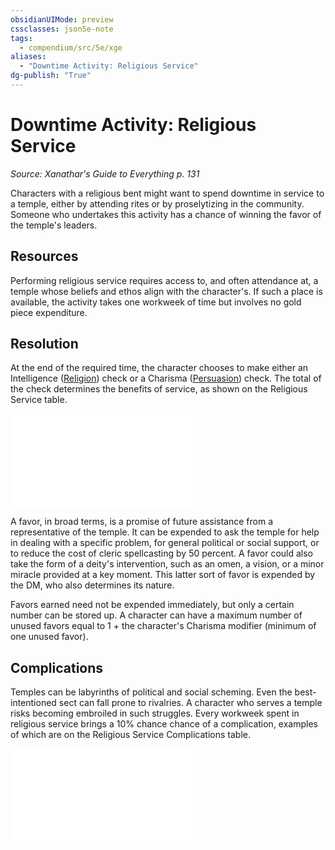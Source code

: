 ```yaml
---
obsidianUIMode: preview
cssclasses: json5e-note
tags:
  - compendium/src/5e/xge
aliases:
  - "Downtime Activity: Religious Service"
dg-publish: "True"
---
```

# Downtime Activity: Religious Service
*Source: Xanathar's Guide to Everything p. 131* 

Characters with a religious bent might want to spend downtime in service to a temple, either by attending rites or by proselytizing in the community. Someone who undertakes this activity has a chance of winning the favor of the temple's leaders.

## Resources

Performing religious service requires access to, and often attendance at, a temple whose beliefs and ethos align with the character's. If such a place is available, the activity takes one workweek of time but involves no gold piece expenditure.

## Resolution

At the end of the required time, the character chooses to make either an Intelligence ([Religion](rules/skills.md#Religion)) check or a Charisma ([Persuasion](rules/skills.md#Persuasion)) check. The total of the check determines the benefits of service, as shown on the Religious Service table.

![Religious Service](compendium/tables/religious-service-xge.md)

A favor, in broad terms, is a promise of future assistance from a representative of the temple. It can be expended to ask the temple for help in dealing with a specific problem, for general political or social support, or to reduce the cost of cleric spellcasting by 50 percent. A favor could also take the form of a deity's intervention, such as an omen, a vision, or a minor miracle provided at a key moment. This latter sort of favor is expended by the DM, who also determines its nature.

Favors earned need not be expended immediately, but only a certain number can be stored up. A character can have a maximum number of unused favors equal to 1 + the character's Charisma modifier (minimum of one unused favor).

## Complications

Temples can be labyrinths of political and social scheming. Even the best-intentioned sect can fall prone to rivalries. A character who serves a temple risks becoming embroiled in such struggles. Every workweek spent in religious service brings a 10% chance chance of a complication, examples of which are on the Religious Service Complications table.

![Religious Service Complications](compendium/tables/religious-service-complications-xge.md)